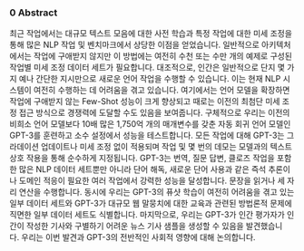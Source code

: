 ### 0 Abstract
최근 작업에서는 대규모 텍스트 모음에 대한 사전 학습과 특정 작업에 대한 미세 조정을 통해 많은 NLP 작업 및 벤치마크에서 상당한 이점을 얻었습니다. 일반적으로 아키텍처에서는 작업에 구애받지 않지만 이 방법에는 여전히 수천 또는 수만 개의 예제로 구성된 작업별 미세 조정 데이터 세트가 필요합니다. 대조적으로, 인간은 일반적으로 단지 몇 가지 예나 간단한 지시만으로 새로운 언어 작업을 수행할 수 있습니다. 이는 현재 NLP 시스템이 여전히 수행하는 데 어려움을 겪고 있습니다. 여기에서는 언어 모델을 확장하면 작업에 구애받지 않는 Few-Shot 성능이 크게 향상되고 때로는 이전의 최첨단 미세 조정 접근 방식으로 경쟁력에 도달할 수도 있음을 보여줍니다. 구체적으로 우리는 이전의 비희소 언어 모델보다 10배 많은 1,750억 개의 매개변수를 갖춘 자동 회귀 언어 모델인 GPT-3를 훈련하고 소수 설정에서 성능을 테스트합니다. 모든 작업에 대해 GPT-3는 그라데이션 업데이트나 미세 조정 없이 적용되며 작업 및 몇 번의 데모는 모델과의 텍스트 상호 작용을 통해 순수하게 지정됩니다. GPT-3는 번역, 질문 답변, 클로즈 작업을 포함한 많은 NLP 데이터 세트뿐만 아니라 단어 해독, 새로운 단어 사용과 같은 즉석 추론이나 도메인 적응이 필요한 여러 작업에서 강력한 성능을 달성합니다. 문장을 읽거나 세 자리 연산을 수행합니다. 동시에 우리는 GPT-3의 퓨샷 학습이 여전히 어려움을 겪고 있는 일부 데이터 세트와 GPT-3가 대규모 웹 말뭉치에 대한 교육과 관련된 방법론적 문제에 직면한 일부 데이터 세트도 식별합니다. 마지막으로, 우리는 GPT-3가 인간 평가자가 인간이 작성한 기사와 구별하기 어려운 뉴스 기사 샘플을 생성할 수 있음을 발견했습니다. 우리는 이번 발견과 GPT-3의 전반적인 사회적 영향에 대해 논의합니다.